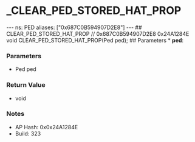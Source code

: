 # _CLEAR_PED_STORED_HAT_PROP

--- ns: PED aliases: ["0x687C0B594907D2E8"] --- ## CLEAR_PED_STORED_HAT_PROP  // 0x687C0B594907D2E8 0x24A1284E void CLEAR_PED_STORED_HAT_PROP(Ped ped);  ## Parameters * **ped**:

### Parameters
* Ped ped

### Return Value
* void

### Notes
* AP Hash: 0x0x24A1284E
* Build: 323

